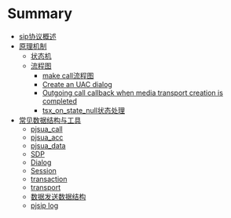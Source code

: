 # Summary

- [sip协议概述](./SIP.md)
- [原理机制]()
    - [状态机](./State.md)
    - [流程图]()
        - [make call流程图](html/make_call.html)
        - [Create an UAC dialog](html/pjsip_dlg_create_uac.html)
        - [Outgoing call callback when media transport creation is completed](html/on_make_call_med_tp_complete.html)
        - [tsx_on_state_null状态处理](html/tsx_on_state_null.html)
- [常见数据结构与工具]()
    - [pjsua_call](./pjsua_call.md)
    - [pjsua_acc](./pjsua_acc.md)
    - [pjsua_data](./pjsua_data.md)
    - [SDP](./SDP.md)
    - [Dialog](./Dialog.md)
    - [Session](./Session.md)
    - [transaction](./transaction.md)
    - [transport](./transport.md)
    - [数据发送数据结构](./sendData.md)
    - [pjsip log](./PJSIP_log.md)
